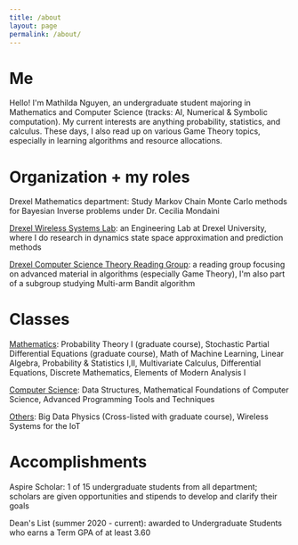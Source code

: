 ```yaml
---
title: /about
layout: page
permalink: /about/
---
```


# Me

Hello! I'm Mathilda Nguyen, an undergraduate student majoring in Mathematics and Computer Science (tracks: AI, Numerical & Symbolic computation). My current interests are anything probability, statistics, and calculus. These days, I also read up on various Game Theory topics, especially in learning algorithms and resource allocations. 


# Organization + my roles

Drexel Mathematics department: Study Markov Chain Monte Carlo methods for Bayesian Inverse problems under Dr. Cecilia Mondaini

[Drexel Wireless Systems Lab](https://research.coe.drexel.edu/ece/dwsl/): an Engineering Lab at Drexel University, where I do research in dynamics state space approximation and prediction methods 

[Drexel Computer Science Theory Reading Group](http://theory.cs.drexel.edu/index.html): a reading group focusing on advanced material in algorithms (especially Game Theory), I'm also part of a subgroup studying Multi-arm Bandit algorithm

# Classes 

<span style="text-decoration: underline">Mathematics</span>: Probability Theory I (graduate course), Stochastic Partial Differential Equations (graduate course), Math of Machine Learning, Linear Algebra, Probability & Statistics I,II, Multivariate Calculus, Differential Equations, Discrete Mathematics, Elements of Modern Analysis I

<span style="text-decoration: underline">Computer Science</span>: Data Structures, Mathematical Foundations of Computer Science, Advanced Programming Tools and Techniques

<span style="text-decoration: underline">Others</span>: Big Data Physics (Cross-listed with graduate course), Wireless Systems for the IoT

# Accomplishments

Aspire Scholar: 1 of 15 undergraduate students from all department; scholars are given opportunities and stipends to develop and clarify their goals

Dean's List (summer 2020 - current): awarded to Undergraduate Students who earns a Term GPA of at least 3.60 
